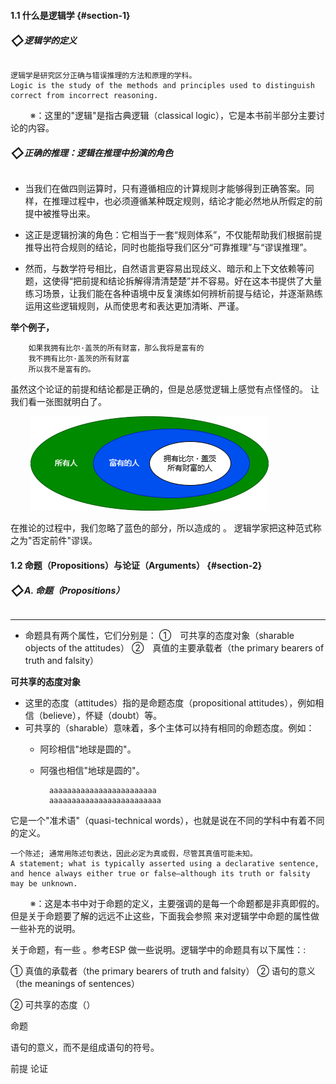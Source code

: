 #### **1.1 什么是逻辑学** {#section-1} 

###### **<span style="font-size: 1.3rem; vertical-align: -3px;">&#x25C7;</span>逻辑学的定义**

```
逻辑学是研究区分正确与错误推理的方法和原理的学科。 
Logic is the study of the methods and principles used to distinguish correct from incorrect reasoning.
```
&nbsp;&nbsp;&nbsp;&nbsp;&nbsp;&nbsp;&nbsp;&nbsp;※：这里的"逻辑"是指古典逻辑（classical logic），它是本书前半部分主要讨论的内容。

###### **<span style="font-size: 1.3rem; vertical-align: -3px;">&#x25C7;</span>正确的推理：逻辑在推理中扮演的角色**

- 当我们在做四则运算时，只有遵循相应的计算规则才能够得到正确答案。同样，在推理过程中，也必须遵循某种既定规则，结论才能必然地从所假定的前提中被推导出来。

- 这正是逻辑扮演的角色：它相当于一套“规则体系”，不仅能帮助我们根据前提推导出符合规则的结论，同时也能指导我们区分“可靠推理”与“谬误推理”。

- 然而，与数学符号相比，自然语言更容易出现歧义、暗示和上下文依赖等问题，这使得“把前提和结论拆解得清清楚楚”并不容易。好在这本书提供了大量练习场景，让我们能在各种语境中反复演练如何辨析前提与结论，并逐渐熟练运用这些逻辑规则，从而使思考和表达更加清晰、严谨。

**举个例子，**

        如果我拥有比尔·盖茨的所有财富，那么我将是富有的
        我不拥有比尔·盖茨的所有财富
        所以我不是富有的。


虽然这个论证的前提和结论都是正确的，但是总感觉逻辑上感觉有点怪怪的。
让我们看一张图就明白了。

&nbsp;&nbsp;&nbsp;&nbsp;&nbsp;&nbsp;&nbsp;&nbsp;![fig.1](/static/img/Ch1_001.png "fig.1")
</br>

在推论的过程中，我们忽略了蓝色的部分，所以造成的  。
逻辑学家把这种范式称之为"否定前件"谬误。


#### **1.2 命题（Propositions）与论证（Arguments）** {#section-2}

###### **<span style="font-size: 1.3rem; vertical-align: -3px;">&#x25C7;</span>A. 命题（Propositions）**



****

- 命题具有两个属性，它们分别是：
①　可共享的态度对象（sharable objects of the attitudes）
②　真值的主要承载者（the primary bearers of truth and falsity）



**可共享的态度对象**

- 这里的态度（attitudes）指的是命题态度（propositional attitudes），例如相信（believe），怀疑（doubt）等。
- 可共享的（sharable）意味着，多个主体可以持有相同的命题态度。例如：
    - 阿珍相信"地球是圆的"。
    - 阿强也相信"地球是圆的"。



            aaaaaaaaaaaaaaaaaaaaaaaa
            aaaaaaaaaaaaaaaaaaaaaaaaa









它是一个"准术语"（quasi-technical words），也就是说在不同的学科中有着不同的定义。



```
一个陈述; 通常用陈述句表达，因此必定为真或假，尽管其真值可能未知。
A statement; what is typically asserted using a declarative sentence, and hence always either true or false—although its truth or falsity may be unknown.
```
&nbsp;&nbsp;&nbsp;&nbsp;&nbsp;&nbsp;&nbsp;&nbsp;※：这是本书中对于命题的定义，主要强调的是每一个命题都是非真即假的。但是关于命题要了解的远远不止这些，下面我会参照 来对逻辑学中命题的属性做一些补充的说明。


关于命题，有一些 。参考ESP 做一些说明。逻辑学中的命题具有以下属性：:

①  真值的承载者（the primary bearers of truth and falsity）
②  语句的意义（the meanings of sentences）



②  可共享的态度（）

命题

语句的意义，而不是组成语句的符号。


前提
论证






